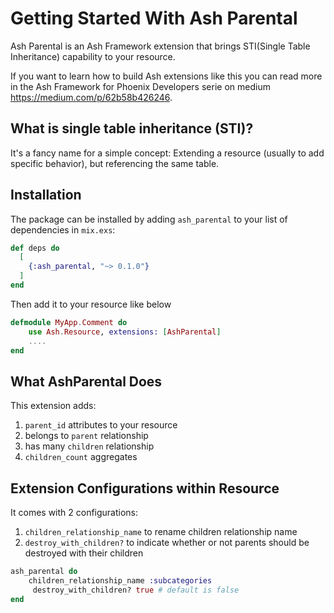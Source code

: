 # Getting Started With Ash Parental
Ash Parental is an Ash Framework extension that brings STI(Single Table Inheritance) capability to your resource. 

If you want to learn how to build Ash extensions like this you can read more in the Ash Framework for Phoenix Developers serie on medium https://medium.com/p/62b58b426246.

## What is single table inheritance (STI)?

It's a fancy name for a simple concept: Extending a resource (usually to add specific behavior), but referencing the same table.

## Installation

The package can be installed by adding `ash_parental` to your list of dependencies in `mix.exs`:

```elixir
def deps do
  [
    {:ash_parental, "~> 0.1.0"}
  ]
end
```

Then add it to your resource like below

```ex
defmodule MyApp.Comment do
    use Ash.Resource, extensions: [AshParental]
    ....
end
```

## What AshParental Does

This extension adds:

1. `parent_id` attributes to your resource
2. belongs to `parent` relationship
3. has many `children` relationship
4. `children_count` aggregates

## Extension Configurations within Resource

It comes with 2 configurations:

1. `children_relationship_name` to rename children relationship name
2. `destroy_with_children?` to indicate whether or not parents should be destroyed with their children

```ex
ash_parental do
    children_relationship_name :subcategories 
     destroy_with_children? true # default is false
end
```